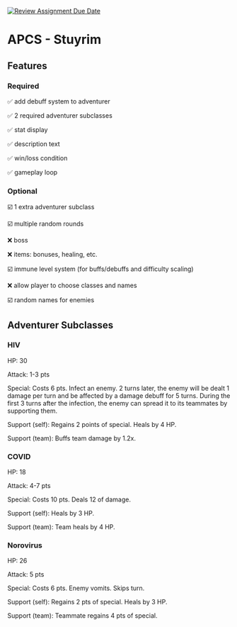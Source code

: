 [![Review Assignment Due Date](https://classroom.github.com/assets/deadline-readme-button-22041afd0340ce965d47ae6ef1cefeee28c7c493a6346c4f15d667ab976d596c.svg)](https://classroom.github.com/a/KprAwj1n)
# APCS - Stuyrim

## Features

### Required
:white_check_mark: add debuff system to adventurer

:white_check_mark: 2 required adventurer subclasses

:white_check_mark: stat display

:white_check_mark: description text

:white_check_mark: win/loss condition

:white_check_mark: gameplay loop


### Optional
:ballot_box_with_check: 1 extra adventurer subclass

:ballot_box_with_check: multiple random rounds

:x: boss

:x: items: bonuses, healing, etc.

:ballot_box_with_check: immune level system (for buffs/debuffs and difficulty scaling)

:x: allow player to choose classes and names

:ballot_box_with_check: random names for enemies


## Adventurer Subclasses

### HIV
HP: 30

Attack: 1-3 pts

Special: Costs 6 pts. Infect an enemy. 2 turns later, the enemy will be dealt 1 damage per turn and be affected by a damage debuff for 5 turns. During the first 3 turns after the infection, the enemy can spread it to its teammates by supporting them.

Support (self): Regains 2 points of special. Heals by 4 HP.

Support (team): Buffs team damage by 1.2x.


### COVID
HP: 18

Attack: 4-7 pts

Special: Costs 10 pts. Deals 12 of damage.

Support (self): Heals by 3 HP.

Support (team): Team heals by 4 HP.


### Norovirus
HP: 26

Attack: 5 pts

Special: Costs 6 pts. Enemy vomits. Skips turn.

Support (self): Regains 2 pts of special. Heals by 3 HP.

Support (team): Teammate regains 4 pts of special.
